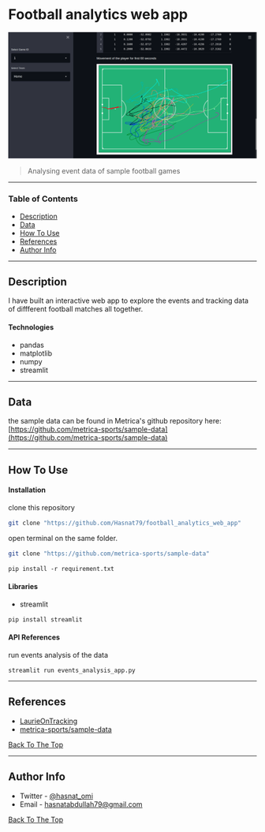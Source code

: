 # Football analytics web app

![Project Image](./Images/image1.png)

> Analysing event data of sample football games
---

### Table of Contents

- [Description](#description)
- [Data](#data)
- [How To Use](#how-to-use)
- [References](#references)
- [Author Info](#author-info)
---
## Description
I have built an interactive web app to explore the events and tracking data of diffferent football matches all together. 


#### Technologies
- pandas
- matplotlib
- numpy
- streamlit

---
## Data
the sample data can be found in Metrica's github repository here: [https://github.com/metrica-sports/sample-data](https://github.com/metrica-sports/sample-data)


---
## How To Use
#### Installation

clone this repository

```bash
git clone "https://github.com/Hasnat79/football_analytics_web_app" 
```


open terminal on the same folder.

```bash
git clone "https://github.com/metrica-sports/sample-data"
```
```ps
pip install -r requirement.txt
```
#### Libraries
- streamlit
```ps
pip install streamlit
```
#### API References

run events analysis of the data

```
streamlit run events_analysis_app.py
```


---
## References 
- [LaurieOnTracking](https://github.com/Friends-of-Tracking-Data-FoTD/LaurieOnTracking)
- [metrica-sports/sample-data](https://github.com/metrica-sports/sample-data)

[Back To The Top](#football-analytics-web-app)

---
## Author Info

- Twitter - [@hasnat_omi](https://twitter.com/hasnat_omi)
- Email - [hasnatabdullah79@gmail.com](hasnatabdullah79@gmail.com)

[Back To The Top](#football-analytics-web-app)






